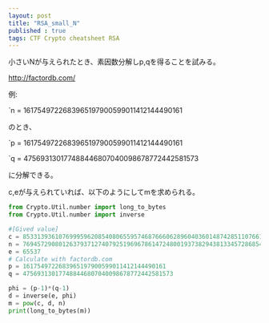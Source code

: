 ```yaml
---
layout: post
title: "RSA_small_N"
published : true
tags: CTF Crypto cheatsheet RSA
---
```

小さいNが与えられたとき、素因数分解しp,qを得ることを試みる。

http://factordb.com/

例:

`n = 1617549722683965197900599011412144490161

のとき、

`p = 1617549722683965197900599011412144490161

`q = 475693130177488446807040098678772442581573

に分解できる。  

c,eが与えられていれば、以下のようにしてmを求められる。  

```python
from Crypto.Util.number import long_to_bytes
from Crypto.Util.number import inverse

#[Gived value]
c = 8533139361076999596208540806559574687666062896040360148742851107661304651861689
n = 769457290801263793712740792519696786147248001937382943813345728685422050738403253
e = 65537
# Calculate with factordb.com
p = 1617549722683965197900599011412144490161
q = 475693130177488446807040098678772442581573

phi = (p-1)*(q-1)
d = inverse(e, phi)
m = pow(c, d, n)
print(long_to_bytes(m))
```
